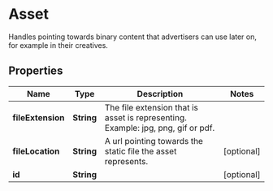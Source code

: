 

# Asset

Handles pointing towards binary content that advertisers can use later on, for example in their creatives.

## Properties

| Name | Type | Description | Notes |
|------------ | ------------- | ------------- | -------------|
|**fileExtension** | **String** | The file extension that is asset is representing. Example: jpg, png, gif or pdf. |  |
|**fileLocation** | **String** | A url pointing towards the static file the asset represents. |  [optional] |
|**id** | **String** |  |  [optional] |



